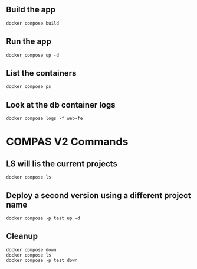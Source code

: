 ## Build the app
    docker compose build

## Run the app
    docker compose up -d

## List the containers
    docker compose ps

## Look at the db container logs
    docker compose logs -f web-fe

# COMPAS V2 Commands

## LS will lis the current projects
    docker compose ls

## Deploy a second version using a different project name
    docker compose -p test up -d

## Cleanup
    docker compose down
    docker compose ls
    docker compose -p test down
    